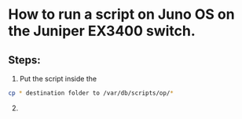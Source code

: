 # How to run a script on Juno OS on the Juniper EX3400 switch.

## Steps:

1. Put the script inside the 
```bash
cp * destination folder to /var/db/scripts/op/*
```

2. 